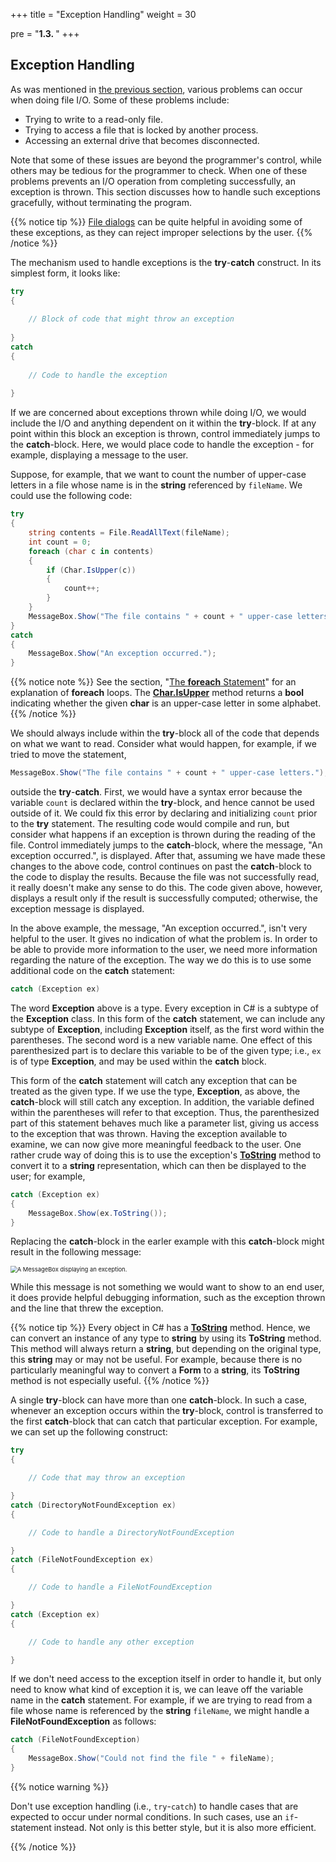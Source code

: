 +++
title = "Exception Handling"
weight = 30

pre = "<b>1.3. </b>"
+++

## Exception Handling

As was mentioned in [the previous
section](/io/simple-text-file), various
problems can occur when doing file I/O. Some of these problems include:

  - Trying to write to a read-only file.
  - Trying to access a file that is locked by another process.
  - Accessing an external drive that becomes disconnected.

Note that some of these issues are beyond the programmer's control,
while others may be tedious for the programmer to check. When one of these problems
prevents an I/O operation from completing successfully, an exception is
thrown. This section discusses how to handle such exceptions gracefully,
without terminating the program.

{{% notice tip %}}
[File dialogs](/io/dialogs/file-dialogs)
can be quite helpful in avoiding some of these exceptions, as they
can reject improper selections by the user. 
{{% /notice %}}

The mechanism used to handle exceptions is the **try**-**catch**
construct. In its simplest form, it looks like:
```C#
try
{
    
    // Block of code that might throw an exception
    
}
catch
{
    
    // Code to handle the exception
    
}
```
If we are concerned about exceptions thrown while doing I/O, we would
include the I/O and anything dependent on it within the **try**-block.
If at any point within this block an exception is thrown, control
immediately jumps to the **catch**-block. Here, we would place code to
handle the exception - for example, displaying a message to the user.

Suppose, for example, that we want to count the number of upper-case
letters in a file whose name is in the **string** referenced by
`fileName`. We could use the following code:
```C#
try
{
    string contents = File.ReadAllText(fileName);
    int count = 0;
    foreach (char c in contents)
    {
        if (Char.IsUpper(c))
        {
            count++;
        }
    }
    MessageBox.Show("The file contains " + count + " upper-case letters.");
}
catch
{
    MessageBox.Show("An exception occurred.");
}
```

{{% notice note %}}
See the section, "[The **foreach**
Statement](/appendix/syntax/foreach)" for an
explanation of **foreach** loops. The
[**Char.IsUpper**](https://learn.microsoft.com/en-us/dotnet/api/system.char.isupper?view=net-6.0#system-char-isupper(system-char))
method returns a **bool** indicating whether the given **char** is an
upper-case letter in some alphabet.
{{% /notice %}}

We should always include within the **try**-block all of the code that
depends on what we want to read. Consider what would happen, for
example, if we tried to move the statement,
```C#
MessageBox.Show("The file contains " + count + " upper-case letters.");
```
outside the **try**-**catch**. First, we would have a syntax error
because the variable `count` is declared within the **try**-block, and
hence cannot be used outside of it. We could fix this error by declaring
and initializing `count` prior to the **try** statement. The resulting
code would compile and run, but consider what happens if an exception is
thrown during the reading of the file. Control immediately jumps to the
**catch**-block, where the message, "An exception occurred.", is
displayed. After that, assuming we have made these changes to the above
code, control continues on past the **catch**-block to the code to
display the results. Because the file was not successfully read, it
really doesn't make any sense to do this. The code given above, however,
displays a result only if the result is successfully computed;
otherwise, the exception message is displayed.

In the above example, the message, "An exception occurred.", isn't very
helpful to the user. It gives no indication of what the problem is. In
order to be able to provide more information to the user, we need more
information regarding the nature of the exception. The way we do this is
to use some additional code on the **catch** statement:
```C#
catch (Exception ex)
```
The word **Exception** above is a type. Every exception in C\# is a
subtype of the **Exception** class. In this form of the **catch**
statement, we can include any subtype of **Exception**, including
**Exception** itself, as the first word within the parentheses. The
second word is a new variable name. One effect of this parenthesized
part is to declare this variable to be of the given type; i.e., `ex` is
of type **Exception**, and may be used within the **catch** block.

This form of the **catch** statement will catch any exception that can
be treated as the given type. If we use the type, **Exception**, as
above, the **catch**-block will still catch any exception. In addition,
the variable defined within the parentheses will refer to that
exception. Thus, the parenthesized part of this statement behaves much
like a parameter list, giving us access to the exception that was
thrown. Having the exception available to examine, we can now give more
meaningful feedback to the user. One rather crude way of doing this is
to use the exception's
[**ToString**](https://learn.microsoft.com/en-us/dotnet/api/system.object.tostring?view=net-6.0#system-object-tostring)
method to convert it to a **string**
representation, which can then be displayed to the user; for example,

```C#
catch (Exception ex)
{
    MessageBox.Show(ex.ToString());
}
```
Replacing the **catch**-block in the earler example with this
**catch**-block might result in the following message:

<img src="exception-in-messagebox.png" alt="A MessageBox displaying an exception." style="zoom:67%;" />

While this message is not something we would want to show to an end
user, it does provide helpful debugging information, such as the
exception thrown and the line that threw the exception.

{{% notice tip %}}
Every object in C# has a
[**ToString**](https://learn.microsoft.com/en-us/dotnet/api/system.object.tostring?view=net-6.0#system-object-tostring)
method. Hence, we can convert an instance of any type to **string** by
using its **ToString** method. This method will always return a
**string**, but depending on the original type, this **string** may or
may not be useful. For example, because there is no particularly meaningful way to
convert a **Form** to a **string**, its **ToString** method is not
especially useful.
{{% /notice %}}

A single **try**-block can have more than one **catch**-block. In such a
case, whenever an exception occurs within the **try**-block, control is
transferred to the first **catch**-block that can catch that particular
exception. For example, we can set up the following construct:
```C#
try
{

    // Code that may throw an exception

}
catch (DirectoryNotFoundException ex)
{

    // Code to handle a DirectoryNotFoundException

}
catch (FileNotFoundException ex)
{

    // Code to handle a FileNotFoundException

}
catch (Exception ex)
{

    // Code to handle any other exception

}
```
If we don't need access to the exception itself in order to handle it,
but only need to know what kind of exception it is, we can leave off the
variable name in the **catch** statement. For example, if we are trying
to read from a file whose name is referenced by the **string**
`fileName`, we might handle a **FileNotFoundException** as follows:
```C#
catch (FileNotFoundException)
{
    MessageBox.Show("Could not find the file " + fileName);
}
```

{{% notice warning %}}

Don't use exception handling (i.e., `try`-`catch`) to handle cases that are expected to occur under normal conditions. In such cases, use an `if`-statement instead. Not only is this better style, but it is also more efficient.

{{% /notice %}}